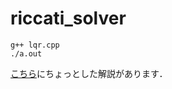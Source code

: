 # riccati_solver

```
g++ lqr.cpp
./a.out
```

[こちら](https://actat.github.io/posts/lqr%E3%81%8C%E5%BF%85%E8%A6%81%E3%81%AB%E3%81%AA%E3%81%A3%E3%81%9F%E3%81%AE%E3%81%A7%E5%AE%9F%E8%A3%85%E3%81%97%E3%81%9F/)にちょっとした解説があります．

